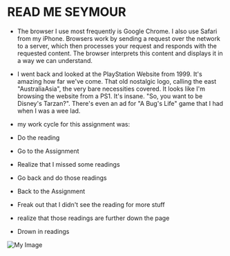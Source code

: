 # READ ME SEYMOUR
- The browser I use most frequently is Google Chrome. I also use Safari from my iPhone. Browsers work by sending a request over the network to a server, which then processes your request and responds with the requested content. The browser interprets this content and displays it in a way we can understand.

- I went back and looked at the PlayStation Website from 1999. It's amazing how far we've come. That old nostalgic logo, calling the east "AustraliaAsia", the very bare necessities covered. It looks like I'm browsing the website from a PS1. It's insane. "So, you want to be Disney's Tarzan?". There's even an ad for "A Bug's Life" game that I had when I was a wee lad.

 - my work cycle for this assignment was:
 - Do the reading
 - Go to the Assignment
 - Realize that I missed some readings
 - Go back and do those readings
 - Back to the Assignment
 - Freak out that I didn't see the reading for more stuff
 - realize that those readings are further down the page
 - Drown in readings

![My Image](./images/desktop.jpg)
